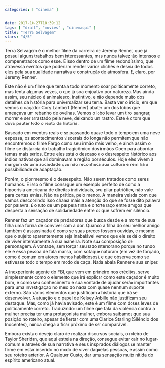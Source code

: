 ```yaml
---
categories: [ "cinema" ]


date: 2017-10-27T18:39:12
tags: [ "draft", "movies" , "cinemaqui" ]
title: "Terra Selvagem"
stars: "4/5"
---
```

Terra Selvagem é o melhor filme da carreira de Jeremy Renner, que já possui alguns trabalhos bem interessantes, mas nunca talvez tão intensos e compenetrados como esse. E isso dentro de um filme redondíssimo, que atravessa eventos que poderiam render vários clichês e desvia de todos eles pela sua qualidade narrativa e construção de atmosfera. E, claro, por Jeremy Renner.

Este não é um filme que tenta a todo momento soar politicamente correto, mas tenta algumas vezes, o que já soa enjoativo por natureza. Mas ainda assim, seu núcleo é animalesco, instintivo, e não depende muito dos detalhes da história para universalizar seu tema. Basta ver o início, em que vemos o caçador Cory Lambert (Renner) abater um dos lobos que ameaçava um rebanho de ovelhas. Vemos o lobo levar um tiro, sangrar, morrer e ser arrastado pela neve, deixando um rastro. Este é o tom que deve pautar todo o resto da história.

Baseado em eventos reais e se passando quase todo o tempo em uma neve espessa, os acontecimentos viscerais do longa não permitem que não encontremos o filme Fargo como seu irmão mais velho, e ainda assim o filme se distancia do trabalho tragicômico dos irmãos Coen para abordar temas mais sérios. Entre eles está o descaso e o desrespeito histórico aos índios nativos que ali dominavam a região por séculos. Hoje eles vivem à margem de uma sociedade que não reconhece sua cultura e nem há a possibilidade de adaptação.

Porém, o pior mesmo é o desrespeito. Não serem tratados como seres humanos. E isso o filme consegue um exemplo perfeito de como a hipocrisia americana de direitos individuais, seu pilar patriótico, não vale para certas etnias. Não na prática, pelo menos. A maneira velada com que vamos descobrindo isso chama mais a atenção do que se fosse dito palavra por palavra. É o luto de um pai pela filha e o forte laço entre amigos que desperta a sensação de solidariedade entre os que sofrem em silêncio.

Renner faz um caçador de predadores que busca desde e a morte de sua filha uma forma de conviver com a dor. Quando a filha do seu melhor amigo também é assassinada é como se suas preces fossem ouvidas, e mesmo que o sujeito aparentemente seja inabalável vemos que ele se dá o direito de viver intensamente à sua maneira. Note sua composição de personagem. À vontade, sem forçar seu lado interiorano porque no fundo ele é essa pessoa de fala mansa, com sotaque naturam (em vez de forçado, como é comum em atores menos habilidosos), e que observa como se estivesse todo o tempo em modo de caça. Nada abala Renner e sua sniper.

A inexperiente agente do FBI, que vem em primeiro nos créditos, serve simplesmente como o elemento que irá explicar como este caçador é muito bom, e como seu conhecimento e sua vontade de ajudar serão importantes para uma investigação no meio do nada com quase nenhum suporte externo. São vários elementos que justificam a história que irá se desenvolver. A atuação e o papel de Kelsey Asbille não justificam seu destaque. Mas, como já havia avisado, este é um filme com doses leves de politicamente correto. Traduzindo: um filme que fala da violência contra a mulher precisa ter uma protagonista mulher, embora saibamos que sua posição no roteiro, apesar de flertar com uma Clarice Starling (Silêncio dos Inocentes), nunca chega a ficar próximo de ser comparável.

Embora exista o desejo claro de realizar discursos sociais, o roteiro de Taylor Sheridan, que aqui estreia na direção, consegue evitar cair no lugar-comum e através de sua narrativa e seus inspirados diálogos se manter firme em estar inserido no modo de viver daquelas pessoas, e assim como seu roteiro anterior, A Qualquer Custo, dar uma sensação muito nítida do espírito americano atual.

